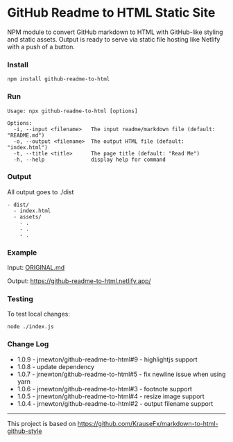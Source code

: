 # GitHub Readme to HTML Static Site

NPM module to convert GitHub markdown to HTML with GitHub-like styling and static assets. Output is ready to serve via static file hosting like Netlify with a push of a button.

### Install

```
npm install github-readme-to-html
```

### Run

```
Usage: npx github-readme-to-html [options]

Options:
  -i, --input <filename>   The input readme/markdown file (default: "README.md")
  -o, --output <filename>  The output HTML file (default: "index.html")
  -t, --title <title>      The page title (default: "Read Me")
  -h, --help               display help for command
```

### Output

All output goes to ./dist

```
- dist/
  - index.html
  - assets/
    - .
    - .
    - .
```

### Example

Input: [ORIGINAL.md](ORIGINAL.md)

Output: https://github-readme-to-html.netlify.app/

### Testing
To test local changes:
```
node ./index.js 
```

### Change Log

- 1.0.9 - jrnewton/github-readme-to-html#9 - highlightjs support
- 1.0.8 - update dependency
- 1.0.7 - jrnewton/github-readme-to-html#5 - fix newline issue when using yarn
- 1.0.6 - jrnewton/github-readme-to-html#3 - footnote support
- 1.0.5 - jrnewton/github-readme-to-html#4 - resize image support
- 1.0.4 - jrnewton/github-readme-to-html#2 - output filename support

---

This project is based on https://github.com/KrauseFx/markdown-to-html-github-style
